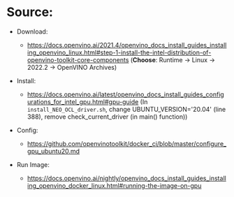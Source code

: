 # Source:
- Download:
  - https://docs.openvino.ai/2021.4/openvino_docs_install_guides_installing_openvino_linux.html#step-1-install-the-intel-distribution-of-openvino-toolkit-core-components (**Choose**: Runtime -> Linux -> 2022.2 -> OpenVINO Archives)
- Install:
  - https://docs.openvino.ai/latest/openvino_docs_install_guides_configurations_for_intel_gpu.html#gpu-guide (In `install_NEO_OCL_driver.sh`, change UBUNTU_VERSION='20.04' (line 388), remove check_current_driver (in main() function))

- Config:
  - https://github.com/openvinotoolkit/docker_ci/blob/master/configure_gpu_ubuntu20.md

- Run Image:
  - https://docs.openvino.ai/nightly/openvino_docs_install_guides_installing_openvino_docker_linux.html#running-the-image-on-gpu
